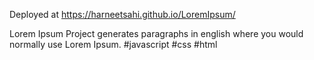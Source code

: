 Deployed at https://harneetsahi.github.io/LoremIpsum/

Lorem Ipsum Project generates paragraphs in english where you would normally use Lorem Ipsum.
#javascript #css #html
